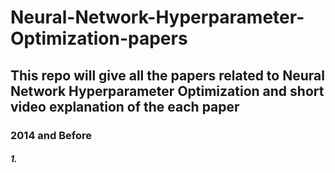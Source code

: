 # Neural-Network-Hyperparameter-Optimization-papers
## This repo will give all the papers related to Neural Network Hyperparameter Optimization and short video explanation of the each paper

### 2014 and Before
##### 1. 
